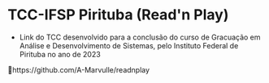 # TCC-IFSP Pirituba (Read'n Play)

<ul>
  <li>Link do TCC desenvolvido para a conclusão do curso de Gracuação em Análise e Desenvolvimento de Sistemas, pelo Instituto Federal de Pirituba no ano de 2023</li>
</ul>
🔗https://github.com/A-Marvulle/readnplay
